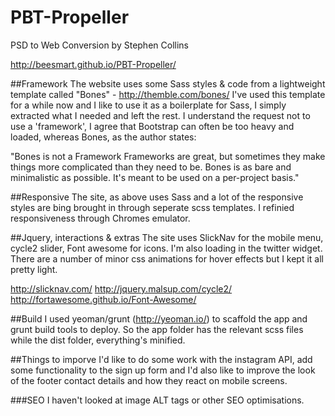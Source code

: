 # PBT-Propeller
PSD to Web Conversion by Stephen Collins

http://beesmart.github.io/PBT-Propeller/

##Framework
The website uses some Sass styles & code from a lightweight template called "Bones"  - http://themble.com/bones/
I've used this template for a while now and I like to use it as a boilerplate for Sass, I simply extracted what I needed and left the rest. I understand the request not to use a 'framework', I agree that Bootstrap can often be too heavy and loaded, whereas Bones, as the author states: 

"Bones is not a Framework
Frameworks are great, but sometimes they make things more complicated than they need to be. Bones is as bare and minimalistic as possible. It's meant to be used on a per-project basis."

##Responsive
The site, as above uses Sass and a lot of the responsive styles are bing brought in through seperate scss templates. I refinied responsiveness through Chromes emulator.

##Jquery, interactions & extras
The site uses SlickNav for the mobile menu, cycle2 slider, Font awesome for icons. I'm also loading in the twitter widget. There are a number of minor css animations for hover effects but I kept it all pretty light.

http://slicknav.com/
http://jquery.malsup.com/cycle2/
http://fortawesome.github.io/Font-Awesome/

##Build
I used yeoman/grunt (http://yeoman.io/) to scaffold the app and grunt build tools to deploy. So the app folder has the relevant scss files while the dist folder, everything's minified. 

##Things to imporve
I'd like to do some work with the instagram API, add some functionality to the sign up form and I'd also like to improve the look of the footer contact details and how they react on mobile screens.

###SEO 
I haven't looked at image ALT tags or other SEO optimisations.

